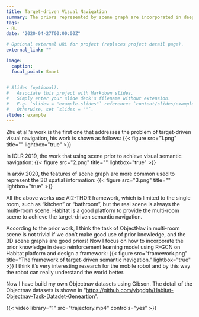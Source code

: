 ```yaml
---
title: Target-driven Visual Navigation
summary: The priors represented by scene graph are incorporated in deep reinforcement learning model using R-GCN on Habitat platform.
tags:
- RL
date: "2020-04-27T00:00:00Z"

# Optional external URL for project (replaces project detail page).
external_link: ""

image:
  caption: 
  focal_point: Smart


# Slides (optional).
#   Associate this project with Markdown slides.
#   Simply enter your slide deck's filename without extension.
#   E.g. `slides = "example-slides"` references `content/slides/example-slides.md`.
#   Otherwise, set `slides = ""`.
slides: example
---
```


Zhu et al.'s work is the first one that addresses the problem of target-driven visual navigation, his work is shown as follows:
{{< figure src="1.png" title="" lightbox="true" >}}

In ICLR 2019, the work that using scene prior to achieve visual semantic navigation:
{{< figure src="2.png" title="" lightbox="true" >}}

In arxiv 2020, the features of scene graph are more common used to represent the 3D spatial information:
{{< figure src="3.png" title="" lightbox="true" >}}

All the above works use AI2-THOR framework, which is limited to the single room, such as “kitchen” or “bathroom”, but the real scene is always the multi-room scene. Habitat is a good platform to provide the multi-room scene to achieve the target-driven semantic navigation.

According to the prior work, I think the task of ObjectNav in multi-room scene is not trivial if we don’t make good use of prior knowledge, and the 3D scene graphs are good priors! Now I focus on how to incorporate the prior knowledge in deep reinforcement learning model using R-GCN on Habitat platform and design a framework:
{{< figure src="framework.png" title="The framework of target-driven semantic navigation." lightbox="true" >}}
I think it’s very interesting research for the mobile robot and by this way the robot can really understand the world better.

Now I have build my own Objectnav datasets using Gibson. The detail of the Objectnav datasets is shown in "https://github.com/ybgdgh/Habitat-Objectnav-Task-Datadet-Geneartion".

{{< video library="1" src="trajectory.mp4" controls="yes" >}}
